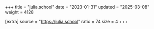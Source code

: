 +++
title = "julia.school"
date = "2023-01-31"
updated = "2025-03-08"
weight = 4128

[extra]
source = "https://julia.school"
ratio = 74
size = 4
+++
